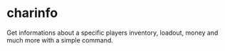 # charinfo
Get informations about a specific players inventory, loadout, money and much more with a simple command.
